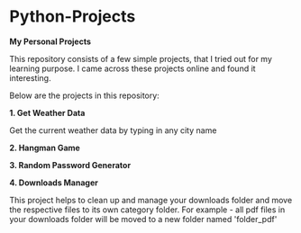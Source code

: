 # Python-Projects
**My Personal Projects**

This repository consists of a few simple projects, that I tried out for my learning purpose. I came across these projects online and found it interesting. 

Below are the projects in this repository:

**1. Get Weather Data**

  Get the current weather data by typing in any city name

**2. Hangman Game**

**3. Random Password Generator**

**4. Downloads Manager**

  This project helps to clean up and manage your downloads folder and move the respective files to its own category folder. For example - all pdf files in your downloads folder will be moved to a new folder named 'folder_pdf'
